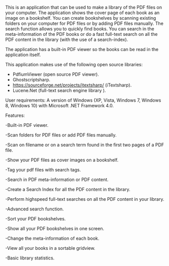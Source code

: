 This is an application that can be used to make a library of the PDF files on your computer. 
The application shows the cover page of each book as an image on a bookshelf. 
You can create bookshelves by scanning existing folders on your computer for PDF files or by adding PDF files manually.
The search function allows you to quickly find books. You can search in the meta-information of the PDF books or
do a fast full-text search on all the PDF content in the library (with the use of a search-index).

The application has a built-in PDF viewer so the books can be read in the application itself.

This application makes use of the following open source libraries:
- PdfiumViewer (open source PDF viewer).
- Ghostscriptsharp.
- https://sourceforge.net/projects/itextsharp/ (iTextsharp).
- Lucene.Net (full-text search engine library ).

User requirements:
A version of Windows (XP, Vista, Windows 7, Windows 8, Windows 10) with Microsoft .NET Framework 4.0.

Features:

-Built-in PDF viewer.

-Scan folders for PDF files or add PDF files manually.

-Scan on filename or on a search term found in the first two pages of a PDF file.

-Show your PDF files as cover images on a bookshelf.

-Tag your pdf files with search tags.

-Search in PDF meta-information or PDF content.

-Create a Search Index for all the PDF content in the library.

-Perform highspeed full-text searches on all the PDF content in your library.

-Advanced search function.

-Sort your PDF bookshelves.

-Show all your PDF bookshelves in one screen.

-Change the meta-information of each book.

-View all your books in a sortable gridview.

-Basic library statistics.

